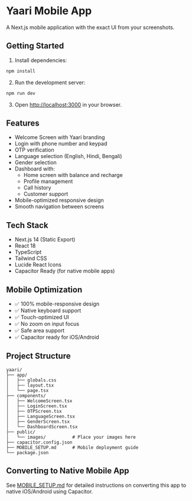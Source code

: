 # Yaari Mobile App

A Next.js mobile application with the exact UI from your screenshots.

## Getting Started

1. Install dependencies:
```bash
npm install
```

2. Run the development server:
```bash
npm run dev
```

3. Open [http://localhost:3000](http://localhost:3000) in your browser.

## Features

- Welcome Screen with Yaari branding
- Login with phone number and keypad
- OTP verification
- Language selection (English, Hindi, Bengali)
- Gender selection
- Dashboard with:
  - Home screen with balance and recharge
  - Profile management
  - Call history
  - Customer support
- Mobile-optimized responsive design
- Smooth navigation between screens

## Tech Stack

- Next.js 14 (Static Export)
- React 18
- TypeScript
- Tailwind CSS
- Lucide React Icons
- Capacitor Ready (for native mobile apps)

## Mobile Optimization

- ✅ 100% mobile-responsive design
- ✅ Native keyboard support
- ✅ Touch-optimized UI
- ✅ No zoom on input focus
- ✅ Safe area support
- ✅ Capacitor ready for iOS/Android

## Project Structure

```
yaari/
├── app/
│   ├── globals.css
│   ├── layout.tsx
│   └── page.tsx
├── components/
│   ├── WelcomeScreen.tsx
│   ├── LoginScreen.tsx
│   ├── OTPScreen.tsx
│   ├── LanguageScreen.tsx
│   ├── GenderScreen.tsx
│   └── DashboardScreen.tsx
├── public/
│   └── images/          # Place your images here
├── capacitor.config.json
├── MOBILE_SETUP.md      # Mobile deployment guide
└── package.json
```

## Converting to Native Mobile App

See [MOBILE_SETUP.md](MOBILE_SETUP.md) for detailed instructions on converting this app to native iOS/Android using Capacitor.